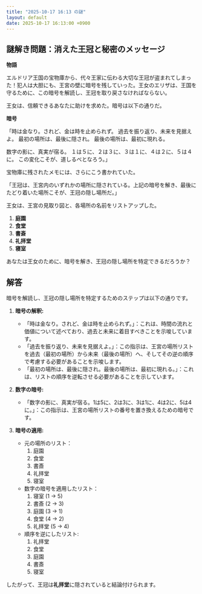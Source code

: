 ```yaml
---
title: "2025-10-17 16:13 の謎"
layout: default
date: 2025-10-17 16:13:00 +0900
---
```

## 謎解き問題：消えた王冠と秘密のメッセージ

**物語**

エルドリア王国の宝物庫から、代々王家に伝わる大切な王冠が盗まれてしまった！犯人は大胆にも、王宮の壁に暗号を残していった。王女のエリザは、王国を守るために、この暗号を解読し、王冠を取り戻さなければならない。

王女は、信頼できるあなたに助けを求めた。暗号は以下の通りだ。

**暗号**

「時は金なり。されど、金は時を止められず。
  過去を振り返り、未来を見据えよ。
  最初の場所は、最後に隠され。
  最後の場所は、最初に現れる。

  数字の影に、真実が宿る。
  １は５に、２は３に、３は１に、４は２に、５は４に。
  この変化こそが、道しるべとなろう。」

宝物庫に残されたメモには、さらにこう書かれていた。

「王冠は、王宮内のいずれかの場所に隠されている。上記の暗号を解き、最後にたどり着いた場所こそが、王冠の隠し場所だ。」

王女は、王宮の見取り図と、各場所の名前をリストアップした。

1.  **庭園**
2.  **食堂**
3.  **書斎**
4.  **礼拝堂**
5.  **寝室**

あなたは王女のために、暗号を解き、王冠の隠し場所を特定できるだろうか？

## 解答

暗号を解読し、王冠の隠し場所を特定するためのステップは以下の通りです。

1.  **暗号の解釈:**
    *   「時は金なり。されど、金は時を止められず。」：これは、時間の流れと価値について述べており、過去と未来に着目すべきことを示唆しています。
    *   「過去を振り返り、未来を見据えよ。」：この指示は、王宮の場所リストを過去（最初の場所）から未来（最後の場所）へ、そしてその逆の順序で考慮する必要があることを示唆します。
    *   「最初の場所は、最後に隠され。最後の場所は、最初に現れる。」：これは、リストの順序を逆転させる必要があることを示しています。

2.  **数字の暗号:**
    *   「数字の影に、真実が宿る。1は5に、2は3に、3は1に、4は2に、5は4に。」：この指示は、王宮の場所リストの番号を置き換えるための暗号です。

3.  **暗号の適用:**
    *   元の場所のリスト：
        1.  庭園
        2.  食堂
        3.  書斎
        4.  礼拝堂
        5.  寝室
    *   数字の暗号を適用したリスト：
        1.  寝室 (1 -> 5)
        2.  書斎 (2 -> 3)
        3.  庭園 (3 -> 1)
        4.  食堂 (4 -> 2)
        5.  礼拝堂 (5 -> 4)
    *   順序を逆にしたリスト:
        1.  礼拝堂
        2.  食堂
        3.  庭園
        4.  書斎
        5.  寝室

したがって、王冠は**礼拝堂**に隠されていると結論付けられます。
